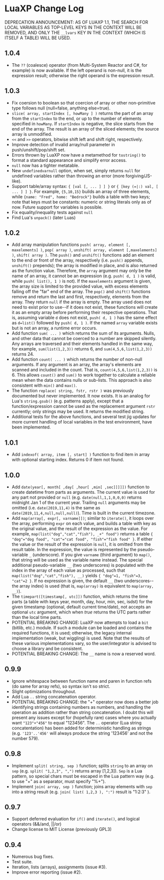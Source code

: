 # LuaXP Change Log

DEPRECATION ANNOUNCEMENT: AS OF LUAXP 1.1, THE SEARCH FOR LOCAL VARIABLES AS TOP-LEVEL KEYS IN THE CONTEXT WILL BE REMOVED, AND ONLY THE `__lvars` KEY IN THE CONTEXT (WHICH IS ITSELF A TABLE) WILL BE USED.

## 1.0.4
 
* The `??` (coalesce) operator (from Multi-System Reactor and C#, for example) is now available. If the left operand is non-null, it is the expression result; otherwise the right operand is the expression result.

## 1.0.3

* Fix coersion to boolean so that coercion of array or other non-primitive type follows null (null=false, anything else=true).
* `slice( array, startIndex [, howMany ] )` returns the part of an array from the `startIndex` to the end, or up to the number of elements specified in `howMany`. If `startIndex` is negative, the slice starts from the end of the array. The result is an array of the sliced elements; the source array is unmodified.
* `<<` and `>>` operators, bitwise shift left and shift right, respectively.
* Improve detection of invalid array/null parameter in push/unshift/pop/shift set.
* Errors thrown by LuaXP now have a metamethod for `tostring()` to format a standard appearance and simplify error access.
* `null` now has a tighter metatable.
* New `undefinedvarnull` option, when set, simply returns `null` for undefined variables rather than throwing an error (more forgiving/JS-like).
* Support table/array syntax: `{ [val [, ... ] ] }` or `{ [key (=|:) val, [ ... ] ] }`. For example, `{5,10,15}` builds an array of three elements, while `{name: "Fred", home: "Bedrock"}` builds a table with two keys; note that keys must be constants: numeric or string literals only as of now. Future support for variables is possible.
* Fix equality/inequality tests against `null`
* Find Lua's `unpack()` (later Luas)

## 1.0.2

* Add array manipulation functions `push( array, element [, maxelements] )`, `pop( array )`, `unshift( array, element [,maxelements] )`, `shift( array )`. The `push()` and `unshift()` functions add an element to the end or front of the array, respectively (i.e. `push()` appends, `unshift()` prepends); the array is modified in place, and is also returned as the function value. Therefore, the `array` argument may only be the name of an array, it cannot be an expression (e.g. `push( d, 1 )` is valid, while `push( list(), 1 )` is not). If the `maxelements` argument is given, the array size is limited to the provided value, with excess elements falling off the "far" end of the array. The `pop()` and `shift()` functions remove and return the last and first, respectively, elements from the array. They return `null` if the array is empty. The array used does not need to exist prior to use--if it does not exist, these functions will create it as an empty array before performing their respective operations. That is, assuming variable `d` does not exist, `push( d, 1 )` has the same effect as `d=list()` followed by `push( d, 1 )`. If the named `array` variable exists but is not an array, a runtime error occurs.
* Add function `sum( ... )` which returns the sum of its arguments. Nulls, and other data that cannot be coerced to a number are skipped silently. Any arrays are traversed and their elements handled in the same way, for example, `sum(list(1,2,3))` returns 6, and `sum(4,5,6,list(1,2,3))` returns 24.
* Add function `count( ... )` which returns the number of non-null arguments. If any argument is an array, the array's elements are scanned and included in the count. That is, `count(4,5,6,list(1,2,3))` is 6. This allows `count()` and `sum()` to work together to calculate a reliable mean when the data contains nulls or sub-lists. This approach is also consistent with `min()` and `max()`.
* The function `replace( string, fstr, rstr )` was previously documented but never implemented. It now exists. It is an analog for Lua's `string.gsub()` (e.g. patterns apply), except that a function/expression cannot be used as the replacement argument `rstr` currently; only strings may be used. It returns the modified string.
* Additional tests for the above functions, and several test jig updates for more current handling of local variables in the test environment, have been implemented.

## 1.0.1

* Add `indexof( array, item [, start] )` function to find item in array with optional starting index. Returns 0 if item not found.

## 1.0.0

* Add `date(year[, month[ ,day[ ,hour[ ,min[ ,sec]]]]])` function to create datetime from parts as arguments. The current value is used for any part not provided or `null` (e.g. `date(null,1,1,0,0,0)` returns midnight Jan 1 of the current year. Trailing `null` arguments may be omitted (i.e. `date(2019,11,4)` is the same as `date(2019,11,4,null,null,null)`). Time is built in the current timezone.
* Add `map(array[, expr[, varname]])`; similar to `iterate()`, it loops over the array, performing `expr` on each value, and builds a table with key as the original value, and the result of the expression as the value. For example, `map(list("dog","cat","fish"), _+" food")` returns a table `{ "dog"="dog food", "cat"="cat food", "fish"="fish food" }`. If either the value or the result of the expression is `null`, it is omitted from the result table. In the expression, the value is represented by the pseudo-variable `_` (underscore). If you give `varname` (third argument) to `map()`, that string will be used as the variable name instead. The special additional pseudo-variable `__` (two underscores) is populated with the index in the array of each value as processed, such that `map(list("dog","cat","fish"), __)` yields `{ "dog"=1, "fish"=3, "cat"=2 }`. If no expression is given, the default `__` (two underscores--the array index) is used (that is, `map(array)` is equivalent to `map(array, __)`).
* The `timepart([timestamp[, utc]])` function, which returns the time parts (a table with keys year, month, day, hour, min, sec, isdst) for the given timestamp (optional, default current time/date), not accepts an optional `utc` argument, which when *true* returns the UTC parts rather than the local time parts.
* POTENTIAL BREAKING CHANGE: LuaXP now attempts to load a `bit` (bitlib, etc.) module. If such a module can be loaded and contains the required functions, it is used; otherwise, the legacy internal implementation (weak, but wiggling) is used. Note that the results of these various implementations vary, so the user/integrator is advised to choose a library and be consistent. 
* POTENTIAL BREAKING CHANGE: The `__` name is now a reserved word.

## 0.9.9

* Ignore whitespace between function name and paren in function refs (do same for array refs), so syntax isn't so strict.
* Slight optimizations throughout.
* Add Lua `..` string concatenation operator.
* POTENTIAL BREAKING CHANGE: the "+" operator now does a better job identifying strings containing numbers as numbers, and handling the operation as addition rather than string concatenation. I doubt this will present any issues except for (hopefully rare) cases where you actually want `"123"+"456"` to equal "123456". The `..` operator (Lua string concatentation) has been added for deterministic handling as strings (e.g. `'123'..'456'` will always produce the string '123456' and not the number 579).

## 0.9.8

* Implement `split( string, sep )` function; splits `string` to an array on `sep` (e.g. `split( "1,2,3", ",")` returns array [1,2,3]). `Sep` is a Lua pattern, so special chars must be escaped in the Lua pattern way (e.g. to use "+" as a separator, must specify "%+").
* Implement `join( array, sep )` function; joins array elements with `sep` into a string result (e.g. `join( list( 1,2,3 ), ":")` result is "1:2:3" ).

## 0.9.7

* Support deferred evaluation for `if()` and `iterate()`, and logical operators (&&/and, ||/or)
* Change license to MIT License (previously GPL3)

## 0.9.4

* Numerous bug fixes.
* Test suite.
* Iteration, lists (arrays), assignments (issue #3).
* Improve error reporting (issue #2).
